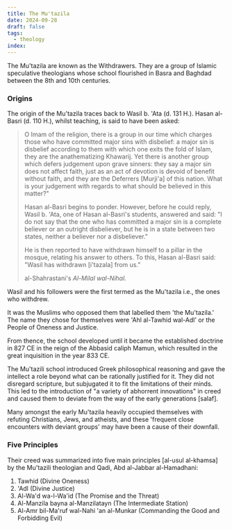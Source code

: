```yaml
---
title: The Mu'tazila
date: 2024-09-28
draft: false
tags:
  - theology
index:
---
```

The Mu'tazila are known as the Withdrawers. They are a group of Islamic speculative theologians whose school flourished in Basra and Baghdad between the 8th and 10th centuries. 
### Origins 

The origin of the Mu'tazila traces back to Wasil b. 'Ata (d. 131 H.). Hasan al-Basri (d. 110 H.), whilst teaching, is said to have been asked:
   
> O Imam of the religion, there is a group in our time which charges those who have committed major sins with disbelief: a major sin is disbelief according to them with which one exits the fold of Islam, they are the anathematizing Khawarij. Yet there is another group which defers judgement upon grave sinners: they say a major sin does not affect faith, just as an act of devotion is devoid of benefit without faith, and they are the Deferrers [Murji'a] of this nation. What is your judgement with regards to what should be believed in this matter?"
> 
> Hasan al-Basri begins to ponder. However, before he could reply, Wasil b. 'Ata, one of Hasan al-Basri's students, answered and said: "I do not say that the one who has committed a major sin is a complete believer or an outright disbeliever, but he is in a state between two states, neither a believer nor a disbeliever."
> 
> He is then reported to have withdrawn himself to a pillar in the mosque, relating his answer to others. To this, Hasan al-Basri said: "Wasil has withdrawn [i'tazala] from us." 
> 
> al-Shahrastani's *Al-Milal wal-Nihal.*

Wasil and his followers were the first termed as the Mu'tazila i.e., the ones who withdrew.

It was the Muslims who opposed them that labelled them 'the Mu'tazila.' The name they chose for themselves were 'Ahl al-Tawhid wal-Adl' or the People of Oneness and Justice.

From thence, the school developed until it became the established doctrine in 827 CE in the reign of the Abbasid caliph Mamun, which resulted in the great inquisition in the year 833 CE.

The Mu'tazili school introduced Greek philosophical reasoning and gave the intellect a role beyond what can be rationally justified for it. They did not disregard scripture, but subjugated it to fit the limitations of their minds. This led to the introduction of "a variety of abhorrent innovations" in creed and caused them to deviate from the way of the early generations [salaf].

Many amongst the early Mu'tazila heavily occupied themselves with refuting Christians, Jews, and atheists, and these 'frequent close encounters with deviant groups' may have been a cause of their downfall.
### Five Principles
Their creed was summarized into five main principles [al-usul al-khamsa] by the Mu'tazili theologian and Qadi, Abd al-Jabbar al-Hamadhani:

1. Tawhid (Divine Oneness)
2. 'Adl (Divine Justice)
3. Al-Wa'd wa-l-Wa'id (The Promise and the Threat)
4. Al-Manzila bayna al-Manzilatayn (The Intermediate Station)
5. Al-Amr bil-Ma'ruf wal-Nahi 'an al-Munkar (Commanding the Good and Forbidding Evil)